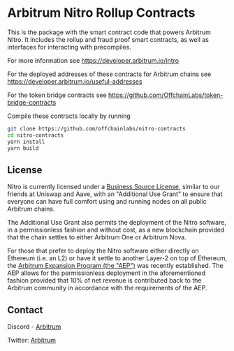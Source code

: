 # Arbitrum Nitro Rollup Contracts

This is the package with the smart contract code that powers Arbitrum Nitro.
It includes the rollup and fraud proof smart contracts, as well as interfaces for interacting with precompiles.

For more information see https://developer.arbitrum.io/intro

For the deployed addresses of these contracts for Arbitrum chains see https://developer.arbitrum.io/useful-addresses

For the token bridge contracts see https://github.com/OffchainLabs/token-bridge-contracts

Compile these contracts locally by running

```bash
git clone https://github.com/offchainlabs/nitro-contracts
cd nitro-contracts
yarn install
yarn build
```

## License

Nitro is currently licensed under a [Business Source License](./LICENSE), similar to our friends at Uniswap and Aave, with an "Additional Use Grant" to ensure that everyone can have full comfort using and running nodes on all public Arbitrum chains.

The Additional Use Grant also permits the deployment of the Nitro software, in a permissionless fashion and without cost, as a new blockchain provided that the chain settles to either Arbitrum One or Arbitrum Nova. 

For those that prefer to deploy the Nitro software either directly on Ethereum (i.e. an L2) or have it settle to another Layer-2 on top of Ethereum, the [Arbitrum Expansion Program (the "AEP")](https://docs.arbitrum.foundation/assets/files/Arbitrum%20Expansion%20Program%20Jan182024.pdf) was recently established. The AEP allows for the permissionless deployment in the aforementioned fashion provided that 10% of net revenue is contributed back to the Arbitrum community in accordance with the requirements of the AEP. 

## Contact

Discord - [Arbitrum](https://discord.com/invite/5KE54JwyTs)

Twitter: [Arbitrum](https://twitter.com/arbitrum)


